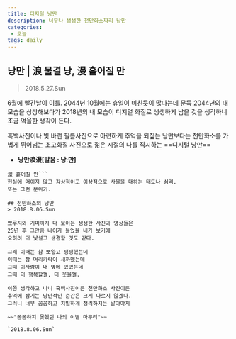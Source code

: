 ```yaml
---
title: 디지털 낭만
description: 너무나 생생한 천만화소짜리 낭만
categories:
 - 오늘
tags: daily
---
```


## 낭만 | 浪 물결 낭, 漫 흩어질 만

> 2018.5.27.Sun

6월에 빨간날이 이틀.
2044년 10월에는 휴일이 미친듯이 많다는데
문득 2044년의 내 모습을 상상해보다가
2018년의 내 모습이 디지털 화질로 생생하게 남을 것을 생각하니
조금 억울한 생각이 든다.

흑백사진이나 빛 바랜 필름사진으로
아련하게 추억을 되짚는 낭만보다는
천만화소를 가볍게 뛰어넘는 초고화질 사진으로
젊은 시절의 나를 직시하는 ==디지털 낭만==



- **낭만浪漫[발음 : 낭ː만]** 
```浪 물결 낭(랑)
漫 흩어질 만```
현실에 매이지 않고 감상적이고 이상적으로 사물을 대하는 태도나 심리.
또는 그런 분위기.

## 천만화소의 낭만
> 2018.8.06.Sun
 
뾰루지와 기미까지 다 보이는 생생한 사진과 영상들은
25년 후 그만큼 나이가 들었을 내가 보기에
오히려 더 낯설고 생경할 것도 같다. 

그래 이때는 참 뽀얗고 탱탱했는데
이때는 참 머리카락이 새까맸는데
그때 이사람이 내 옆에 있었는데
그때 더 행복할껄, 더 웃을껄.

이쯤 생각하고 나니 흑백사진이든 천만화소 사진이든
추억에 잠기는 낭만적인 순간은 크게 다르지 않겠다. 
그러니 너무 꼼꼼하고 치밀하게 정리하지는 말아야지

~~"꼼꼼하지 못했던 나의 이별 마무리"~~

`2018.8.06.Sun`
